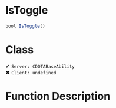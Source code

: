 # IsToggle
```js	
bool IsToggle()
```
# Class
✔ `Server: CDOTABaseAbility`  
✖ `Client: undefined`  

# Function Description

